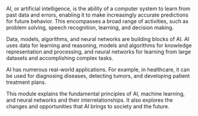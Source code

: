 AI, or artificial intelligence, is the ability of a computer system to learn from past data and errors, enabling it to make increasingly accurate predictions for future behavior. This encompasses a broad range of activities, such as problem solving, speech recognition, learning, and decision making.

Data, models, algorithms, and neural networks are building blocks of AI. AI uses data for learning and reasoning, models and algorithms for knowledge representation and processing, and neural networks for learning from large datasets and accomplishing complex tasks.

AI has numerous real-world applications. For example, in healthcare, it can be used for diagnosing diseases, detecting tumors, and developing patient treatment plans.

This module explains the fundamental principles of AI, machine learning, and neural networks and their interrelationships. It also explores the changes and opportunities that AI brings to society and the future.
